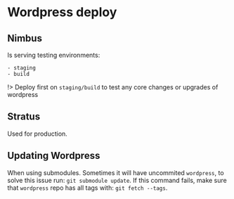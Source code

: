 # Wordpress deploy

## Nimbus

Is serving testing environments:

```
- staging
- build
```

!> Deploy first on `staging/build` to test any core changes or upgrades of wordpress

## Stratus

Used for production.

## Updating Wordpress

When using submodules. Sometimes it will have uncommited `wordpress`, to solve this issue run: `git submodule update`.
If this command fails, make sure that `wordpress` repo has all tags with: `git fetch --tags`.
